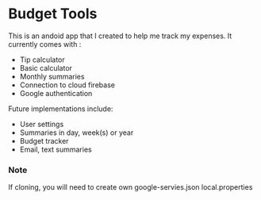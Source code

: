 # Budget Tools #

This is an andoid app that I created to help me track my expenses.
It currently comes with :
- Tip calculator
- Basic calculator
- Monthly summaries
- Connection to cloud firebase
- Google authentication

Future implementations include:
- User settings
- Summaries in day, week(s) or year
- Budget tracker
- Email, text summaries

### Note ###
If cloning, you will need to create own google-servies.json
local.properties
